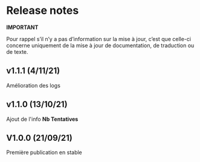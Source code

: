# Release notes

**IMPORTANT**

Pour rappel s’il n’y a pas d’information sur la mise à jour, c’est que celle-ci concerne uniquement de la mise à jour de documentation, de traduction ou de texte.

## v1.1.1 (4/11/21)
Amélioration des logs

## v1.1.0  (13/10/21)
Ajout de l'info **Nb Tentatives**

## V1.0.0 (21/09/21)
Première publication en stable
